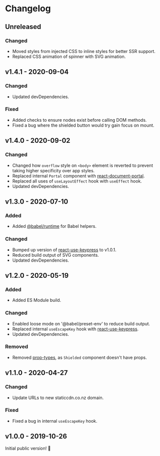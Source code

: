 # Changelog

## Unreleased

### Changed

- Moved styles from injected CSS to inline styles for better SSR support.
- Replaced CSS animation of spinner with SVG animation.

## v1.4.1 - 2020-09-04

### Changed

- Updated devDependencies.

### Fixed

- Added checks to ensure nodes exist before calling DOM methods.
- Fixed a bug where the shielded button would try gain focus on mount.

## v1.4.0 - 2020-09-02

### Changed

- Changed how `overflow` style on `<body>` element is reverted to prevent taking higher specificity over app styles.
- Replaced internal `Portal` component with [react-document-portal](https://www.npmjs.com/package/react-document-portal).
- Replaced all uses of `useLayoutEffect` hook with `useEffect` hook.
- Updated devDependencies.

## v1.3.0 - 2020-07-10

### Added

- Added [@babel/runtime](https://www.npmjs.com/package/@babel/runtime) for Babel helpers.

### Changed

- Bumped up version of [react-use-keypress](https://www.npmjs.com/package/react-use-keypress) to v1.0.1.
- Reduced build output of SVG components.
- Updated devDependencies.

## v1.2.0 - 2020-05-19

### Added

- Added ES Module build.

### Changed

- Enabled loose mode on '@babel/preset-env' to reduce build output.
- Replaced internal `useEscapeKey` hook with [react-use-keypress](https://www.npmjs.com/package/react-use-keypress).
- Updated devDependencies.

### Removed

- Removed [prop-types](https://www.npmjs.com/package/prop-types), as `Shielded` component doesn't have props.

## v1.1.0 - 2020-04-27

### Changed

- Update URLs to new staticcdn.co.nz domain.

### Fixed

- Fixed a bug in internal `useEscapeKey` hook.

## v1.0.0 - 2019-10-26

Initial public version! :tada:
